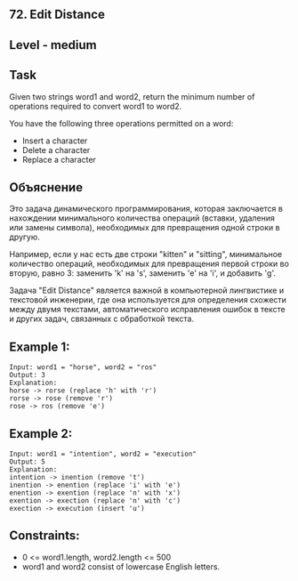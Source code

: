 ## 72. Edit Distance


## Level - medium


## Task
Given two strings word1 and word2, return the minimum number of operations required to convert word1 to word2.

You have the following three operations permitted on a word:
- Insert a character
- Delete a character
- Replace a character


## Объяснение
Это задача динамического программирования, которая заключается в нахождении минимального количества операций (вставки, удаления или замены символа), 
необходимых для превращения одной строки в другую.

Например, если у нас есть две строки "kitten" и "sitting", минимальное количество операций, 
необходимых для превращения первой строки во вторую, равно 3: заменить 'k' на 's', заменить 'e' на 'i', и добавить 'g'.


Задача "Edit Distance" является важной в компьютерной лингвистике и текстовой инженерии, 
где она используется для определения схожести между двумя текстами, автоматического исправления ошибок в тексте и других задач, 
связанных с обработкой текста.


## Example 1:
````
Input: word1 = "horse", word2 = "ros"
Output: 3
Explanation:
horse -> rorse (replace 'h' with 'r')
rorse -> rose (remove 'r')
rose -> ros (remove 'e') 
````


## Example 2:
````
Input: word1 = "intention", word2 = "execution"
Output: 5
Explanation:
intention -> inention (remove 't')
inention -> enention (replace 'i' with 'e')
enention -> exention (replace 'n' with 'x')
exention -> exection (replace 'n' with 'c')
exection -> execution (insert 'u')
````


## Constraints:
- 0 <= word1.length, word2.length <= 500
- word1 and word2 consist of lowercase English letters.